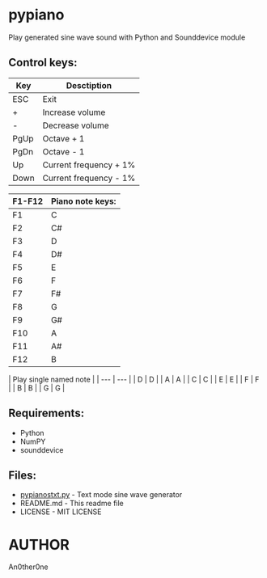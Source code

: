 # pypiano

Play generated sine wave sound with Python and Sounddevice module

## Control keys:

| Key | Desctiption |
| --- | --- |
| ESC | Exit |
| + | Increase volume |
| - | Decrease volume |
| PgUp | Octave + 1 |
| PgDn | Octave - 1 |
| Up | Current frequency + 1% |
| Down | Current frequency - 1% |

| F1-F12 | Piano note keys: |
| --- | --- |
| F1 | C |
| F2 | C# |
| F3 | D |
| F4 | D# |
| F5 | E |
| F6 | F |
| F7 | F# |
| F8 | G |
| F9 | G# |
| F10 | A |
| F11 | A# |
| F12 | B |

| Play single named note |
| --- | --- |
| D | D |
| A | A |
| C | C |
| E | E |
| F | F |
| B | B |
| G | G |

## Requirements:

* Python
* NumPY
* sounddevice

## Files:
	
* [pypianostxt.py](pypianostxt.py) - Text mode sine wave generator
* README.md - This readme file
* LICENSE - MIT LICENSE

# AUTHOR
   An0ther0ne
